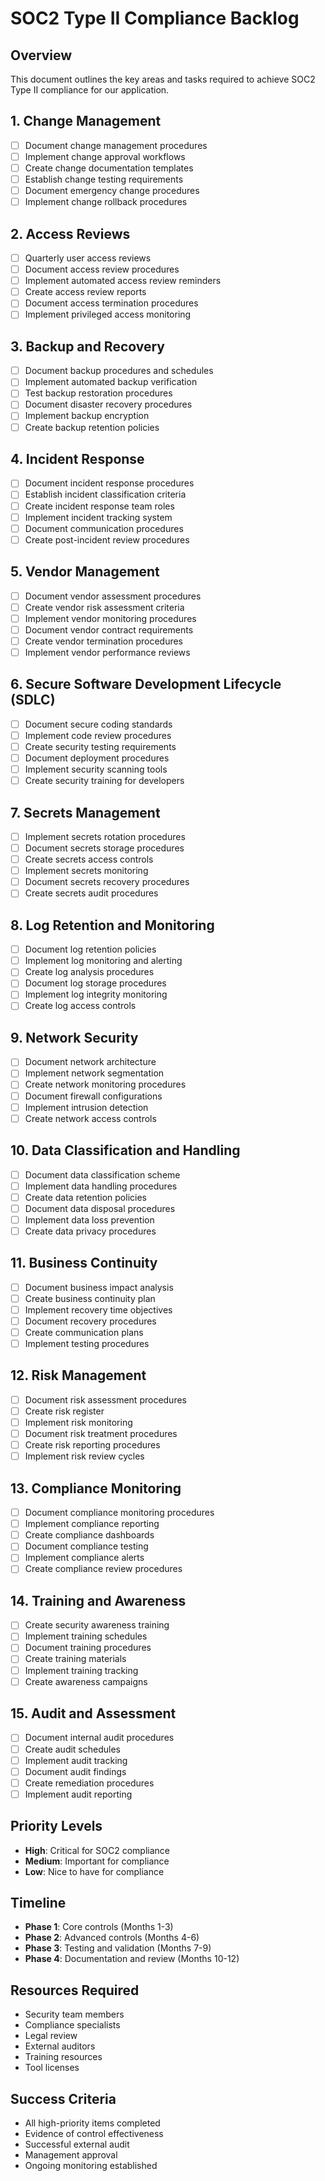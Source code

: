 # SOC2 Type II Compliance Backlog

## Overview
This document outlines the key areas and tasks required to achieve SOC2 Type II compliance for our application.

## 1. Change Management
- [ ] Document change management procedures
- [ ] Implement change approval workflows
- [ ] Create change documentation templates
- [ ] Establish change testing requirements
- [ ] Document emergency change procedures
- [ ] Implement change rollback procedures

## 2. Access Reviews
- [ ] Quarterly user access reviews
- [ ] Document access review procedures
- [ ] Implement automated access review reminders
- [ ] Create access review reports
- [ ] Document access termination procedures
- [ ] Implement privileged access monitoring

## 3. Backup and Recovery
- [ ] Document backup procedures and schedules
- [ ] Implement automated backup verification
- [ ] Test backup restoration procedures
- [ ] Document disaster recovery procedures
- [ ] Implement backup encryption
- [ ] Create backup retention policies

## 4. Incident Response
- [ ] Document incident response procedures
- [ ] Establish incident classification criteria
- [ ] Create incident response team roles
- [ ] Implement incident tracking system
- [ ] Document communication procedures
- [ ] Create post-incident review procedures

## 5. Vendor Management
- [ ] Document vendor assessment procedures
- [ ] Create vendor risk assessment criteria
- [ ] Implement vendor monitoring procedures
- [ ] Document vendor contract requirements
- [ ] Create vendor termination procedures
- [ ] Implement vendor performance reviews

## 6. Secure Software Development Lifecycle (SDLC)
- [ ] Document secure coding standards
- [ ] Implement code review procedures
- [ ] Create security testing requirements
- [ ] Document deployment procedures
- [ ] Implement security scanning tools
- [ ] Create security training for developers

## 7. Secrets Management
- [ ] Implement secrets rotation procedures
- [ ] Document secrets storage procedures
- [ ] Create secrets access controls
- [ ] Implement secrets monitoring
- [ ] Document secrets recovery procedures
- [ ] Create secrets audit procedures

## 8. Log Retention and Monitoring
- [ ] Document log retention policies
- [ ] Implement log monitoring and alerting
- [ ] Create log analysis procedures
- [ ] Document log storage procedures
- [ ] Implement log integrity monitoring
- [ ] Create log access controls

## 9. Network Security
- [ ] Document network architecture
- [ ] Implement network segmentation
- [ ] Create network monitoring procedures
- [ ] Document firewall configurations
- [ ] Implement intrusion detection
- [ ] Create network access controls

## 10. Data Classification and Handling
- [ ] Document data classification scheme
- [ ] Implement data handling procedures
- [ ] Create data retention policies
- [ ] Document data disposal procedures
- [ ] Implement data loss prevention
- [ ] Create data privacy procedures

## 11. Business Continuity
- [ ] Document business impact analysis
- [ ] Create business continuity plan
- [ ] Implement recovery time objectives
- [ ] Document recovery procedures
- [ ] Create communication plans
- [ ] Implement testing procedures

## 12. Risk Management
- [ ] Document risk assessment procedures
- [ ] Create risk register
- [ ] Implement risk monitoring
- [ ] Document risk treatment procedures
- [ ] Create risk reporting procedures
- [ ] Implement risk review cycles

## 13. Compliance Monitoring
- [ ] Document compliance monitoring procedures
- [ ] Implement compliance reporting
- [ ] Create compliance dashboards
- [ ] Document compliance testing
- [ ] Implement compliance alerts
- [ ] Create compliance review procedures

## 14. Training and Awareness
- [ ] Create security awareness training
- [ ] Implement training schedules
- [ ] Document training procedures
- [ ] Create training materials
- [ ] Implement training tracking
- [ ] Create awareness campaigns

## 15. Audit and Assessment
- [ ] Document internal audit procedures
- [ ] Create audit schedules
- [ ] Implement audit tracking
- [ ] Document audit findings
- [ ] Create remediation procedures
- [ ] Implement audit reporting

## Priority Levels
- **High**: Critical for SOC2 compliance
- **Medium**: Important for compliance
- **Low**: Nice to have for compliance

## Timeline
- **Phase 1**: Core controls (Months 1-3)
- **Phase 2**: Advanced controls (Months 4-6)
- **Phase 3**: Testing and validation (Months 7-9)
- **Phase 4**: Documentation and review (Months 10-12)

## Resources Required
- Security team members
- Compliance specialists
- Legal review
- External auditors
- Training resources
- Tool licenses

## Success Criteria
- All high-priority items completed
- Evidence of control effectiveness
- Successful external audit
- Management approval
- Ongoing monitoring established
